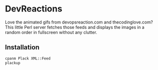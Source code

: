 # DevReactions

Love the animated gifs from devopsreaction.com and thecodinglove.com? This little Perl server fetches those feeds and displays the images in a random order in fullscreen without any clutter.

## Installation

```bash
cpanm Plack XML::Feed
plackup
```
